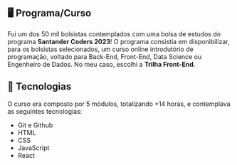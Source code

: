 ## 🖥️ Programa/Curso
Fui um dos 50 mil bolsistas contemplados com uma bolsa de estudos do programa <strong>Santander Coders 2023</strong>! 
O programa consistia em disponibilizar, para os bolsistas selecionados, um curso online introdutório de programação, voltado para Back-End, Front-End, Data Science ou Engenheiro de Dados. No meu caso, escolhi a <strong>Trilha Front-End</strong>.

## 🚀 Tecnologias 
O curso era composto por 5 módulos, totalizando +14 horas, e contemplava as seguintes tecnologias:

- Git e Github
- HTML
- CSS
- JavaScript
- React


